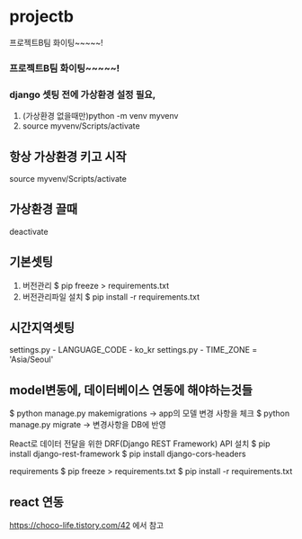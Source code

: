 # projectb
프로젝트B팀 화이팅~~~~~!
### 프로젝트B팀 화이팅~~~~~!


### django 셋팅 전에 가상환경 설정 필요, 
1. (가상환경 없을때만)python -m venv myvenv
2. source myvenv/Scripts/activate 

## 항상 가상환경 키고 시작
source myvenv/Scripts/activate 
## 가상환경 끌때
deactivate
## 기본셋팅
1. 버전관리 $ pip freeze > requirements.txt
2. 버전관리파일 설치 $ pip install -r requirements.txt

## 시간지역셋팅
settings.py - LANGUAGE_CODE - ko_kr
settings.py - TIME_ZONE = 'Asia/Seoul'

## model변동에, 데이터베이스 연동에 해야하는것들
$ python manage.py makemigrations  -> app의 모델 변경 사항을 체크
$ python manage.py migrate -> 변경사항을 DB에 반영

 React로 데이터 전달을 위한 DRF(Django REST Framework) API 설치
$ pip install django-rest-framework
$ pip install django-cors-headers

requirements
$ pip freeze > requirements.txt
$ pip install -r requirements.txt


## react 연동
https://choco-life.tistory.com/42 에서 참고

